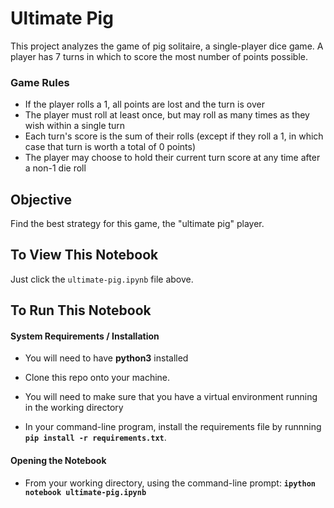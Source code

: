 # Ultimate Pig
This project analyzes the game of pig solitaire, a single-player dice game. A player has 7 turns in which to score the most number of points possible.

### Game Rules
* If the player rolls a 1, all points are lost and the turn is over
* The player must roll at least once, but may roll as many times as they wish within a single turn
* Each turn's score is the sum of their rolls (except if they roll a 1, in which case that turn is worth a total of 0 points)
* The player may choose to hold their current turn score at any time after a non-1 die roll

## Objective
Find the best strategy for this game, the "ultimate pig" player.


## To View This Notebook
Just click the `ultimate-pig.ipynb` file above.

## To Run This Notebook
#### System Requirements / Installation

* You will need to have **python3** installed

* Clone this repo onto your machine.

* You will need to make sure that you have a virtual environment running in the working directory

* In your command-line program, install the requirements file by runnning **`pip install -r requirements.txt`**.

#### Opening the Notebook
* From your working directory, using the command-line prompt: **`ipython notebook ultimate-pig.ipynb`**
